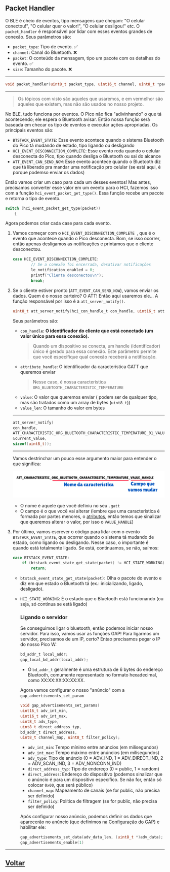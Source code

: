 ## Packet Handler
  O BLE é cheio de eventos, tipo mensagens que chegam: "O celular conectou!", "O celular quer o valor!", "O celular desligou!" etc. O `packet_handler` é responsável por lidar com esses eventos grandes de conexão. Seus parâmetros são:
  - `packet_type`: Tipo de evento. ✅
  - `channel`: Canal do Bluetooth. ❌
  - `packet`: O conteúdo da mensagem, tipo um pacote com os detalhes do evento. ✅
  - `size`: Tamanho do pacote. ❌
  ---
  ```c
  void packet_handler(uint8_t packet_type, uint16_t channel, uint8_t *packet, uint16_t size)
  ```
  ---
  > Os tópicos com visto são aqueles que usaremos, e em vermelhor são aqueles que existem, mas não são usados no nosso projeto.
  
  No BLE, tudo funciona por eventos. O Pico não fica "adivinhando" o que tá acontecendo; ele espera o Bluetooth avisar. Então nossa função será baseada em checar os tipo de eventos e executar ações apropriadas. Os principais eventos são:
  - `BTSTACK_EVENT_STATE`: Esse evento acontece quando o sistema Bluetooth do Pico tá mudando de estado, tipo ligando ou desligando
  - `HCI_EVENT_DISCONNECTION_COMPLETE`: Esse evento roda quando o celular desconecta do Pico, tipo quando desliga o Bluetooth ou sai do alcance
  - `ATT_EVENT_CAN_SEND_NOW`: Esse evento acontece quando o Bluetooth diz que tá liberado pra mandar uma notificação pro celular (se está aqui, é porque podemso enviar os dados)
  
  Então vamos criar um caso para cada um desses eventos! Mas antes, precisamos converter esse valor em um evento para o HCI, fazemos isso com a função `hci_event_packet_get_type()`. Essa função recebe um pacote e retorna o tipo de evento.
  ```c
  switch (hci_event_packet_get_type(packet))
      {
  ```
  Agora podemos criar cada case para cada evento.
  1. Vamos começar com o `HCI_EVENT_DISCONNECTION_COMPLETE `, que é o evento que acontece quando o Pico desconecta. Bom, se isso ocorrer, então apenas desligamos as notificações e printamos que o cliente desconectou.
  
      ```c
      case HCI_EVENT_DISCONNECTION_COMPLETE:
              // Se a conexão foi encerrada, desativar notificações
              le_notification_enabled = 0;
              printf("Cliente desconectou\n");
              break;
      ```
  2. Se o cliente estiver pronto (`ATT_EVENT_CAN_SEND_NOW`), vamos enviar os dados. Quem é o nosso carteiro? O ATT! Então aqui usaremos ele...
  A função responsável por isso é a `att_server_notify()`.
      ```c
      uint8_t att_server_notify(hci_con_handle_t con_handle, uint16_t attribute_handle, const uint8_t *value, uint16_t value_len);
      ```
  
      Seus parâmetros são:
      - `con_handle`: **O identificador do cliente que está conectado (um valor único para essa conexão).** 
        > Quando um dispositivo se conecta, um handle (identificador) único é gerado para essa conexão. Este parâmetro permite que você especifique qual conexão receberá a notificação.
      - `attribute_handle`: O identificador da característica GATT que queremos enviar
        > Nesse caso, é nossa característica `ORG_BLUETOOTH_CHARACTERISTIC_TEMPERATURE`
      - `value`: O valor que queremos enviar ( podem ser de qualquer tipo, mas são tratados como um array de bytes (`uint8_t`))
      - `value_len`: O tamanho do valor em bytes 
  
      ---
        ```c
        att_server_notify(
        con_handle,
        ATT_CHARACTERISTIC_ORG_BLUETOOTH_CHARACTERISTIC_TEMPERATURE_01_VALUE_HANDLE,
        &current_value,
        sizeof(uint8_t));
        ```
      ---
      Vamos destrinchar um pouco esse argumento maior para entender o que significa:

        <p align="center">
          <img src="../../../../../images/att-caracteristic.png" alt="Partes da caracteristica do ATT" width="600"/>
        </p>
      
      - O nome é aquele que você definiu no seu `.gatt`
      - O campo é o que você vai alterar (lembre que uma característica é formada por partes menores, o [atributos](#atributos-de-uma-característica), então temos que sinalizar que queremos alterar o valor, por isso o `VALUE_HANDLE`)
  3. Por último, vamos escrever o código para lidar com o evento `BTSTACK_EVENT_STATE`, que ocorrer quando o sistema tá mudando de estado, como ligando ou desligando. Nesse caso, o importante é quando está totalmente ligado. Se está, continuamos, se não, saímos:
  
      ```c
      case BTSTACK_EVENT_STATE:
          if (btstack_event_state_get_state(packet) != HCI_STATE_WORKING)
              return;
      ```
      - `btstack_event_state_get_state(packet)`: Olha o pacote do evento e diz em que estado o Bluetooth tá (ex.: inicializando, ligado, desligado).
      - `HCI_STATE_WORKING`: É o estado que o Bluetooth está funcionando (ou seja, só continua se está ligado)
  
        ### Ligando o servidor
        Se conseguimos ligar o bluetooth, então podemos iniciar nosso servidor. Para isso, vamos usar as funções GAP! Para ligarmos um servidor, precisamos de um IP, certo? Entao precisamos pegar o IP do nosso Pico W:
  
        ```c
        bd_addr_t local_addr;
        gap_local_bd_addr(local_addr);
        ```
        - O `bd_addr_t` geralmente é uma estrutura de 6 bytes do endereço Bluetooth, comumente representado no formato hexadecimal, como XX:XX:XX:XX:XX:XX.
  
        Agora vamos configurar o nosso "anúncio" com a `gap_advertisements_set_param`
        ```c
        void gap_advertisements_set_params(
        uint16_t adv_int_min,
        uint16_t adv_int_max,
        uint8_t adv_type,
        uint8_t direct_address_typ,
        bd_addr_t direct_address,
        uint8_t channel_map, uint8_t filter_policy);
        ```
        - `adv_int_min`: Tempo mínimo entre anúncios (em milisegundos)
        - `adv_int_max`: Tempo máximo entre anúncios (em milisegundos)
        - `adv_type`: Tipo de anúncio (0 = ADV_IND, 1 = ADV_DIRECT_IND, 2 = ADV_SCAN_IND, 3 = ADV_NONCONN_IND)
        - `direct_address_typ`: Tipo de endereço (0 = public, 1 = random)
        - `direct_address`: Endereço do dispositivo (podemos sinalizar que o anúncio é para um dispositivo específico. Se não for, então só colocar `0x00`, que será público)
        - `channel_map`: Mapeamento de canais (se for public, não precisa ser definido)
        - `filter_policy`: Política de filtragem (se for public, não precisa ser definido)
  
        Após configurar nosso anúncio, podemos definir os dados que aparecerão no anúncio (que definimos na [Configuração do GAP](#configuração-do-gap)) e habilitar ele:
  
        ```c
        gap_advertisements_set_data(adv_data_len, (uint8_t *)adv_data);
        gap_advertisements_enable(1)
        ```
      
  
  ---
  ## [Voltar](../gerenciador-eventos.md)